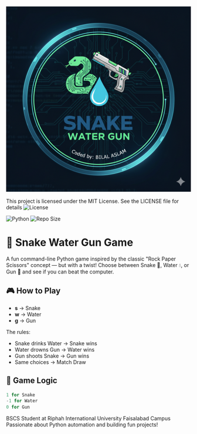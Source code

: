 ![Logo](logo.png)

This project is licensed under the MIT License. See the LICENSE file for details
![License](https://img.shields.io/badge/License-MIT-green)

![Python](https://img.shields.io/badge/Python-3.10-blue)
![Repo Size](https://img.shields.io/github/repo-size/bilal-dev-0x/Snake-water-gun-Game)

# 🐍 Snake Water Gun Game

A fun command-line Python game inspired by the classic "Rock Paper Scissors" concept — but with a twist! Choose between Snake 🐍, Water 💧, or Gun 🔫 and see if you can beat the computer.

## 🎮 How to Play

- **s** → Snake  
- **w** → Water  
- **g** → Gun  

The rules:
- Snake drinks Water → Snake wins  
- Water drowns Gun → Water wins  
- Gun shoots Snake → Gun wins  
- Same choices → Match Draw

## 🧠 Game Logic

```python
1 for Snake
-1 for Water
0 for Gun

```

BSCS Student at Riphah International University Faisalabad Campus
Passionate about Python automation and building fun projects!
